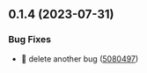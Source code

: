 ## 0.1.4 (2023-07-31)


### Bug Fixes

* :bug: delete another bug ([5080497](https://github.com/ConsDotPy/yalemi-api/commit/5080497aed48285f82dbc17c3ea43f95a987b79b))



